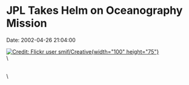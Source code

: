 JPL Takes Helm on Oceanography Mission
======================================

Date: 2002-04-26 21:04:00

[![Credit: Flickr user
smif/Creative](http://www.jpl.nasa.gov/images/earth/california/20160425/earth20160425a-16.jpg){width="100"
height="75"}](http://www.jpl.nasa.gov/news/&rn=news.xml&rst=6434)\
\

\
\
